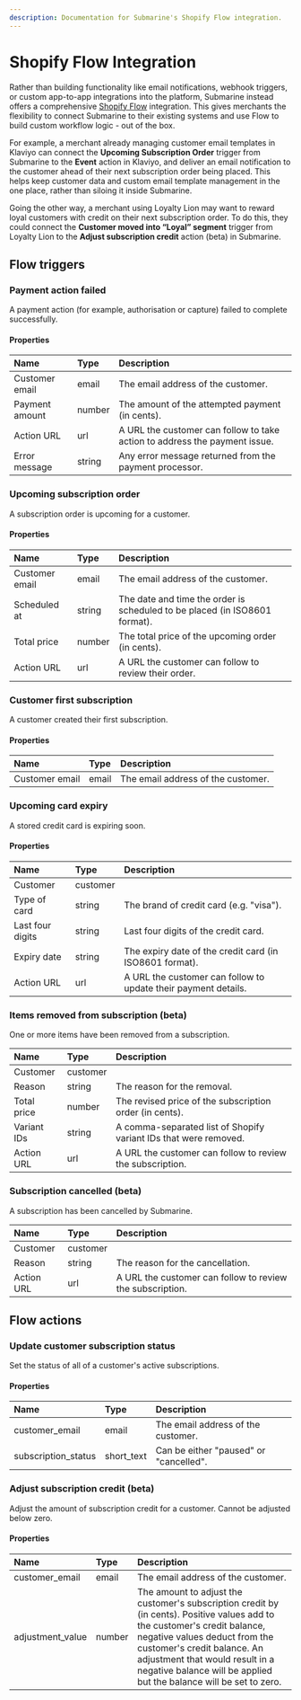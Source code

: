 ```yaml
---
description: Documentation for Submarine's Shopify Flow integration.
---
```


# Shopify Flow Integration

Rather than building functionality like email notifications, webhook triggers, or custom app-to-app integrations into the platform, Submarine instead offers a comprehensive [Shopify Flow](https://apps.shopify.com/flow) integration. This gives merchants the flexibility to connect Submarine to their existing systems and use Flow to build custom workflow logic - out of the box.

For example, a merchant already managing customer email templates in Klaviyo can connect the **Upcoming Subscription Order** trigger from Submarine to the **Event** action in Klaviyo, and deliver an email notification to the customer ahead of their next subscription order being placed. This helps keep customer data and custom email template management in the one place, rather than siloing it inside Submarine.

Going the other way, a merchant using Loyalty Lion may want to reward loyal customers with credit on their next subscription order. To do this, they could connect the **Customer moved into “Loyal” segment** trigger from Loyalty Lion to the **Adjust subscription credit** action \(beta\) in Submarine.

## Flow triggers

### Payment action failed

A payment action \(for example, authorisation or capture\) failed to complete successfully.

#### Properties

| Name | Type | Description |
| :--- | :--- | :--- |
| Customer email | email | The email address of the customer. |
| Payment amount | number | The amount of the attempted payment \(in cents\). |
| Action URL | url | A URL the customer can follow to take action to address the payment issue. |
| Error message | string | Any error message returned from the payment processor. |

### Upcoming subscription order

A subscription order is upcoming for a customer.

#### Properties

| Name | Type | Description |
| :--- | :--- | :--- |
| Customer email | email | The email address of the customer. |
| Scheduled at | string | The date and time the order is scheduled to be placed \(in ISO8601 format\). |
| Total price | number | The total price of the upcoming order \(in cents\). |
| Action URL | url | A URL the customer can follow to review their order. |

### Customer first subscription

A customer created their first subscription.

#### Properties

| Name | Type | Description |
| :--- | :--- | :--- |
| Customer email | email | The email address of the customer. |

### Upcoming card expiry

A stored credit card is expiring soon.

#### Properties

| Name | Type | Description |
| :--- | :--- | :--- |
| Customer | customer |  |
| Type of card | string | The brand of credit card \(e.g. "visa"\). |
| Last four digits | string | Last four digits of the credit card. |
| Expiry date | string | The expiry date of the credit card \(in ISO8601 format\). |
| Action URL | url | A URL the customer can follow to update their payment details. |

### Items removed from subscription \(beta\)

One or more items have been removed from a subscription.

| Name | Type | Description |
| :--- | :--- | :--- |
| Customer | customer |  |
| Reason | string | The reason for the removal. |
| Total price | number | The revised price of the subscription order \(in cents\). |
| Variant IDs | string | A comma-separated list of Shopify variant IDs that were removed. |
| Action URL | url | A URL the customer can follow to review the subscription. |

### Subscription cancelled \(beta\)

A subscription has been cancelled by Submarine.

| Name | Type | Description |
| :--- | :--- | :--- |
| Customer | customer |  |
| Reason | string | The reason for the cancellation. |
| Action URL | url | A URL the customer can follow to review the subscription. |

## Flow actions

### Update customer subscription status

Set the status of all of a customer's active subscriptions.

#### Properties

| Name | Type | Description |
| :--- | :--- | :--- |
| customer\_email | email | The email address of the customer. |
| subscription\_status | short\_text | Can be either "paused" or "cancelled". |

### Adjust subscription credit \(beta\)

Adjust the amount of subscription credit for a customer. Cannot be adjusted below zero.

#### Properties

| Name | Type | Description |
| :--- | :--- | :--- |
| customer\_email | email | The email address of the customer. |
| adjustment\_value | number | The amount to adjust the customer's subscription credit by \(in cents\). Positive values add to the customer's credit balance, negative values deduct from the customer's credit balance. An adjustment that would result in a negative balance will be applied but the balance will be set to zero. |

